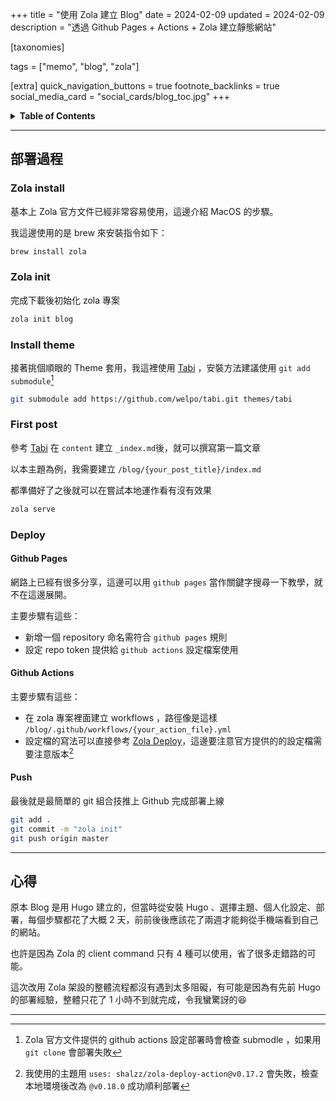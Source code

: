 +++
title = "使用 Zola 建立 Blog"
date = 2024-02-09
updated = 2024-02-09
description = "透過 Github Pages + Actions + Zola 建立靜態網站"

[taxonomies]

tags = ["memo", "blog", "zola"]

[extra]
quick_navigation_buttons = true
footnote_backlinks = true 
social_media_card = "social_cards/blog_toc.jpg"
+++
<details>
    <summary><b>Table of Contents</b></summary>
    <!-- toc -->
</details>

---

## 部署過程
### Zola install
基本上 Zola 官方文件已經非常容易使用，這邊介紹 MacOS 的步驟。

我這邊使用的是 brew 來安裝指令如下：
```bash
brew install zola
```

### Zola init
完成下載後初始化 zola 專案
```bash
zola init blog
```

### Install theme
接著挑個順眼的 Theme 套用，我這裡使用 [Tabi](https://github.com/welpo/tabi) ，安裝方法建議使用 `git add submodule`[^1]
```bash
git submodule add https://github.com/welpo/tabi.git themes/tabi
```

### First post
參考 [Tabi](https://github.com/welpo/tabi) 在 `content` 建立 `_index.md`後，就可以撰寫第一篇文章

以本主題為例，我需要建立 `/blog/{your_post_title}/index.md`

都準備好了之後就可以在嘗試本地運作看有沒有效果
```bash
zola serve
```

### Deploy
#### Github Pages 
網路上已經有很多分享，這邊可以用 `github pages` 當作關鍵字搜尋一下教學，就不在這邊展開。

主要步驟有這些：
- 新增一個 repository 命名需符合 `github pages` 規則
- 設定 repo token 提供給 `github actions` 設定檔案使用


#### Github Actions
主要步驟有這些：
- 在 zola 專案裡面建立 workflows ，路徑像是這樣 `/blog/.github/workflows/{your_action_file}.yml`
- 設定檔的寫法可以直接參考 [Zola Deploy](https://www.getzola.org/documentation/deployment/github-pages/)，這邊要注意官方提供的的設定檔需要注意版本[^2]

#### Push
最後就是最簡單的 git 組合技推上 Github 完成部署上線
```bash
git add .
git commit -m "zola init"
git push origin master
```
---

## 心得
原本 Blog 是用 Hugo 建立的，但當時從安裝 Hugo 、選擇主題、個人化設定、部署，每個步驟都花了大概 2 天，前前後後應該花了兩週才能夠從手機端看到自己的網站。

也許是因為 Zola 的 client command 只有 4 種可以使用，省了很多走錯路的可能。

這次改用 Zola 架設的整體流程都沒有遇到太多阻礙，有可能是因為有先前 Hugo 的部署經驗，整體只花了 1 小時不到就完成，令我蠻驚訝的😆

---

[^1]: Zola 官方文件提供的 github actions 設定部署時會檢查 submodle ，如果用 `git clone` 會部署失敗

[^2]: 我使用的主題用 `uses: shalzz/zola-deploy-action@v0.17.2` 會失敗，檢查本地環境後改為 `@v0.18.0` 成功順利部署